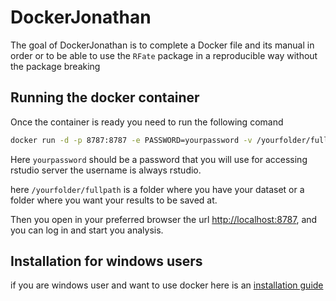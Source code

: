 
<!-- README.md is generated from README.Rmd. Please edit that file -->

# DockerJonathan

<!-- badges: start -->
<!-- badges: end -->

The goal of DockerJonathan is to complete a Docker file and its manual
in order or to be able to use the `RFate` package in a reproducible way
without the package breaking

## Running the docker container

Once the container is ready you need to run the following comand

``` bash
docker run -d -p 8787:8787 -e PASSWORD=yourpassword -v /yourfolder/fullpath:/home/rstudio/LOOKATMEEE:rw derekcorcoran/derekcorcoran/rfate:63fe503bc1cb4139acfc8338596bed00d99972af
```

Here `yourpassword` should be a password that you will use for accessing
rstudio server the username is always rstudio.

here `/yourfolder/fullpath` is a folder where you have your dataset or a
folder where you want your results to be saved at.

Then you open in your preferred browser the url <http://localhost:8787>,
and you can log in and start you analysis.

## Installation for windows users

if you are windows user and want to use docker here is an [installation
guide](https://www.simplilearn.com/tutorials/docker-tutorial/install-docker-on-windows)
